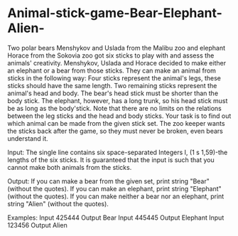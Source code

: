 # Animal-stick-game-Bear-Elephant-Alien-
Two polar bears Menshykov and Uslada from the Malibu zoo and elephant Horace from the Sokovia zoo got six sticks to play with and assess the animals' creativity. Menshykov, Uslada and Horace decided to make either an elephant or a bear from those sticks. They can make an animal from sticks in the following way: Four sticks represent the animal's legs, these sticks should have the same length. Two remaining sticks
represent the animal's head and body. The bear's head stick must be shorter than the body stick. The elephant, however, has a long trunk, so his head stick must be as long as the body'stick. Note that there are no limits on the relations between the leg sticks and the head and body sticks. Your task is to find out which animal can be made from the given stick set. The zoo keeper wants the sticks back after the game, so they must never be broken, even bears understand it.

Input:
The single line contains six space-separated Integers I, (1 s 1,59)-the lengths of the six sticks. It is guaranteed that the input is such that you cannot make both animals from the sticks.

Output:
If you can make a bear from the given set, print string "Bear" (without the quotes). If you can make an elephant, print string "Elephant" (without the quotes). If you can make neither a bear nor an elephant, print string "Alien" (without the quotes).

Examples:
Input 425444 Output Bear
Input 445445 Output Elephant
Input 123456 Output Alien
